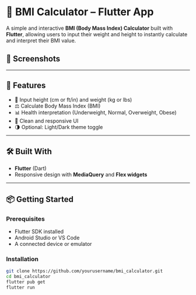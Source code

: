# 🧮 BMI Calculator – Flutter App

A simple and interactive **BMI (Body Mass Index) Calculator** built with **Flutter**, allowing users to input their weight and height to instantly calculate and interpret their BMI value.

## 📱 Screenshots



---

## 🚀 Features

- 📏 Input height (cm or ft/in) and weight (kg or lbs)
- ⚖️ Calculate Body Mass Index (BMI)
- 📊 Health interpretation (Underweight, Normal, Overweight, Obese)
- 🎨 Clean and responsive UI
- 🌗 Optional: Light/Dark theme toggle

---

## 🛠️ Built With

- **Flutter** (Dart)
- Responsive design with **MediaQuery** and **Flex widgets**

---

## 📦 Getting Started

### Prerequisites

- Flutter SDK installed
- Android Studio or VS Code
- A connected device or emulator

### Installation

```bash
git clone https://github.com/yourusername/bmi_calculator.git
cd bmi_calculator
flutter pub get
flutter run
